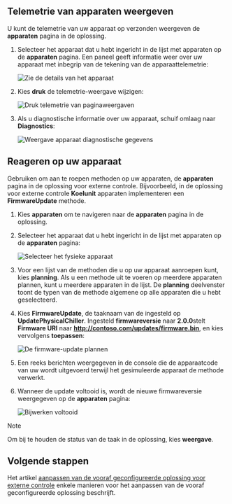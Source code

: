 ## <a name="view-device-telemetry"></a>Telemetrie van apparaten weergeven

U kunt de telemetrie van uw apparaat op verzonden weergeven de **apparaten** pagina in de oplossing.

1. Selecteer het apparaat dat u hebt ingericht in de lijst met apparaten op de **apparaten** pagina. Een paneel geeft informatie weer over uw apparaat met inbegrip van de tekening van de apparaattelemetrie:

    ![Zie de details van het apparaat](media/iot-suite-visualize-connecting/devicesdetail.png)

1. Kies **druk** de telemetrie-weergave wijzigen:

    ![Druk telemetrie van paginaweergaven](media/iot-suite-visualize-connecting/devicespressure.png)

1. Als u diagnostische informatie over uw apparaat, schuif omlaag naar **Diagnostics**:

    ![Weergave apparaat diagnostische gegevens](media/iot-suite-visualize-connecting/devicesdiagnostics.png)

## <a name="act-on-your-device"></a>Reageren op uw apparaat

Gebruiken om aan te roepen methoden op uw apparaten, de **apparaten** pagina in de oplossing voor externe controle. Bijvoorbeeld, in de oplossing voor externe controle **Koelunit** apparaten implementeren een **FirmwareUpdate** methode.

1. Kies **apparaten** om te navigeren naar de **apparaten** pagina in de oplossing.

1. Selecteer het apparaat dat u hebt ingericht in de lijst met apparaten op de **apparaten** pagina:

    ![Selecteer het fysieke apparaat](media/iot-suite-visualize-connecting/devicesselect.png)

1. Voor een lijst van de methoden die u op uw apparaat aanroepen kunt, kies **planning**. Als u een methode uit te voeren op meerdere apparaten plannen, kunt u meerdere apparaten in de lijst. De **planning** deelvenster toont de typen van de methode algemene op alle apparaten die u hebt geselecteerd.

1. Kies **FirmwareUpdate**, de taaknaam van de ingesteld op **UpdatePhysicalChiller**. Ingesteld **firmwareversie** naar **2.0.0**stelt **Firmware URI** naar **http://contoso.com/updates/firmware.bin**, en kies vervolgens **toepassen**:

    ![De firmware-update plannen](media/iot-suite-visualize-connecting/deviceschedule.png)

1. Een reeks berichten weergegeven in de console die de apparaatcode van uw wordt uitgevoerd terwijl het gesimuleerde apparaat de methode verwerkt.

1. Wanneer de update voltooid is, wordt de nieuwe firmwareversie weergegeven op de **apparaten** pagina:

    ![Bijwerken voltooid](media/iot-suite-visualize-connecting/complete.png)

> [!NOTE]
> Om bij te houden de status van de taak in de oplossing, kies **weergave**.

## <a name="next-steps"></a>Volgende stappen

Het artikel [aanpassen van de vooraf geconfigureerde oplossing voor externe controle](../articles/iot-suite/iot-suite-remote-monitoring-customize.md) enkele manieren voor het aanpassen van de vooraf geconfigureerde oplossing beschrijft.